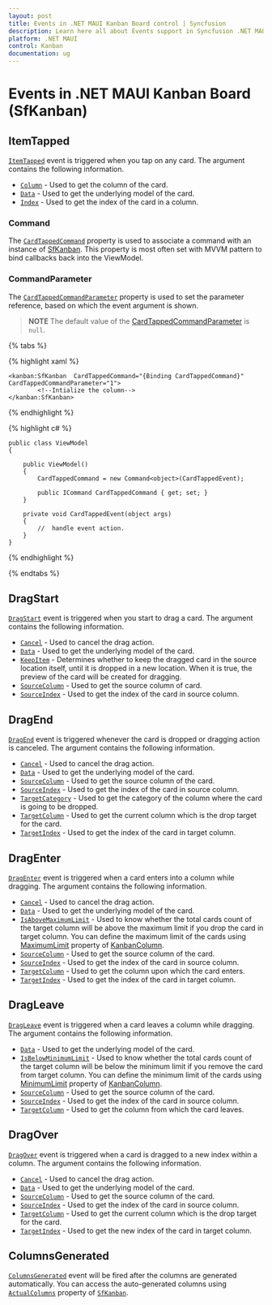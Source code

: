 ```yaml
---
layout: post
title: Events in .NET MAUI Kanban Board control | Syncfusion
description: Learn here all about Events support in Syncfusion .NET MAUI Kanban Board (SfKanban) control, its elements and more.
platform: .NET MAUI
control: Kanban
documentation: ug
---
```


# Events in .NET MAUI Kanban Board (SfKanban)

## ItemTapped

[`ItemTapped`]() event is triggered when you tap on any card. The argument contains the following information.

* [`Column`]() - Used to get the column of the card.
* [`Data`]() - Used to get the underlying model of the card.
* [`Index`]() - Used to get the index of the card in a column.

### Command

The [`CardTappedCommand`]() property is used to associate a command with an instance of [SfKanban](). This property is most often set with MVVM pattern to bind callbacks back into the ViewModel.

### CommandParameter

The [`CardTappedCommandParameter`]() property is used to set the parameter reference, based on which the event argument is shown.

>**NOTE**
The default value of the [CardTappedCommandParameter]() is `null`.

{% tabs %}

{% highlight xaml %}

    <kanban:SfKanban  CardTappedCommand="{Binding CardTappedCommand}" CardTappedCommandParameter="1">
            <!--Intialize the column-->
    </kanban:SfKanban>

{% endhighlight %}

{% highlight c# %}

    public class ViewModel
    {

        public ViewModel()
        {
            CardTappedCommand = new Command<object>(CardTappedEvent);

            public ICommand CardTappedCommand { get; set; }
        }

        private void CardTappedEvent(object args)
        {
            //  handle event action.
        }
    }
{% endhighlight %}

{% endtabs %}

## DragStart

[`DragStart`]() event is triggered when you start to drag a card. The argument contains the following information.

* [`Cancel`]() - Used to cancel the drag action.
* [`Data`]() - Used to get the underlying model of the card.
* [`KeepItem`]() - Determines whether to keep the dragged card in the source location itself, until it is dropped in a new location. When it is true, the preview of the card will be created for dragging.
* [`SourceColumn`]() - Used to get the source column of card.
* [`SourceIndex`]() - Used to get the index of the card in source column.   

## DragEnd  

[`DragEnd`]() event is triggered whenever the card is dropped or dragging action is canceled. The argument contains the following information.

* [`Cancel`]() - Used to cancel the drag action.
* [`Data`]() - Used to get the underlying model of the card.
* [`SourceColumn`]() - Used to get the source column of the card.
* [`SourceIndex`]() - Used to get the index of the card in source column.
* [`TargetCategory`]() - Used to get the category of the column where the card is going to be dropped.
* [`TargetColumn`]() - Used to get the current column which is the drop target for the card.
* [`TargetIndex`]() - Used to get the index of the card in target column.

## DragEnter 

[`DragEnter`]() event is triggered when a card enters into a column while dragging. The argument contains the following information.

* [`Cancel`]() - Used to cancel the drag action.
* [`Data`]() - Used to get the underlying model of the card.
* [`IsAboveMaximumLimit`]() - Used to know whether the total cards count of the target column will be above the maximum limit if you drop the card in target column. You can define the maximum limit of the cards using [MaximumLimit]() property of [KanbanColumn](). 
* [`SourceColumn`]() - Used to get the source column of the card.
* [`SourceIndex`]() - Used to get the index of the card in source column.
* [`TargetColumn`]() - Used to get the column upon which the card enters.
* [`TargetIndex`]() - Used to get the index of the card in target column.

## DragLeave 

[`DragLeave`]() event is triggered when a card leaves a column while dragging. The argument contains the following information.

* [`Data`]() - Used to get the underlying model of the card.
* [`IsBelowMinimumLimit`]() - Used to know whether the total cards count of the target column will be below the minimum limit if you remove the card from target column. You can define the minimum limit of the cards using [MinimumLimit]() property of [KanbanColumn]().
* [`SourceColumn`]() - Used to get the source column of the card.
* [`SourceIndex`]() - Used to get the index of the card in source column.
* [`TargetColumn`]() - Used to get the column from which the card leaves.

## DragOver

[`DragOver`]() event is triggered when a card is dragged to a new index within a column. The argument contains the following information.

* [`Cancel`]() - Used to cancel the drag action.
* [`Data`]() - Used to get the underlying model of the card.
* [`SourceColumn`]() - Used to get the source column of the card.
* [`SourceIndex`]() - Used to get the index of the card in source column.
* [`TargetColumn`]() - Used to get the current column which is the drop target for the card.
* [`TargetIndex`]() - Used to get the new index of the card in target column.

## ColumnsGenerated 

[`ColumnsGenerated`]() event will be fired after the columns are generated automatically. You can access the auto-generated columns using [`ActualColumns`]() property of [`SfKanban`]().
